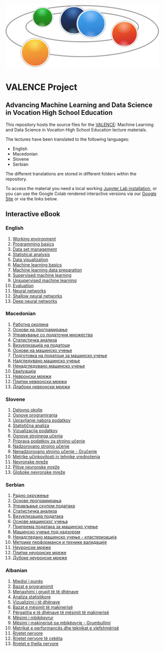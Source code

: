 <img alt="Valence logo" src="valence.png">

# VALENCE Project
## Advancing Machine Learning and Data Science in Vocation High School Education

This repository hosts the source files for the  [VALENCE](http://www.valence-project.eu/): Machine Learning and Data Science in Vocation High School Education lecture materials. 

The lectures have been translated to the following languages:
- English
- Macedonian
- Slovene
- Serbian

The different translations are stored in different folders within the repository.

To access the material you need a local working [Jupyter Lab installation](https://jupyterlab.readthedocs.io/en/stable/getting_started/installation.html), or you can use the Google Colab rendered interactive versions via our [Google Site](https://sites.google.com/view/valencebook/home) or via the links below.

## Interactive eBook

### English

1. [Working environment](https://colab.research.google.com/github/VALENCEML/eBOOK/blob/main/EN/01/01_Working%20environment.ipynb)
1. [Programming basics](https://colab.research.google.com/github/VALENCEML/eBOOK/blob/main/EN/02/2.%20Programming%20basics.ipynb)
1. [Data set management](https://colab.research.google.com/github/VALENCEML/eBOOK/blob/main/EN/03/3.%20DATA%20SET%20MANAGEMENT.ipynb)
1. [Statistical analysis](https://colab.research.google.com/github/VALENCEML/eBOOK/blob/main/EN/04/4.%20Statistical%20analysis.ipynb)
1. [Data visualization](https://colab.research.google.com/github/VALENCEML/eBOOK/blob/main/EN/05/5.%20DATA%20VISUALIZATION.ipynb)
1. [Machine learning basics](https://colab.research.google.com/github/VALENCEML/eBOOK/blob/main/EN/06/6.%20Machine%20learning%20basics.ipynb)
1. [Machine learning data preparation](https://colab.research.google.com/github/VALENCEML/eBOOK/blob/main/EN/07/7%20-%20Machine%20learning%20data%20preparation.ipynb)
1. [Supervised machine learning](https://colab.research.google.com/github/VALENCEML/eBOOK/blob/main/EN/08/8.valence_supervised.ipynb)
1. [Unsupervised machine learning](https://colab.research.google.com/github/VALENCEML/eBOOK/blob/main/EN/09/9.%20Clustering.ipynb)
1. [Evaluation](https://colab.research.google.com/github/VALENCEML/eBOOK/blob/main/EN/10/10_Performance_metrics_Validation_techniques.ipynb)
1. [Neural networks](https://colab.research.google.com/github/VALENCEML/eBOOK/blob/main/EN/11/11.%20Neural%20Networks.ipynb)
1. [Shallow neural networks](https://colab.research.google.com/github/VALENCEML/eBOOK/blob/main/EN/12/12.%20Fully%20connected%20NNs.ipynb)
1. [Deep neural networks](https://colab.research.google.com/github/VALENCEML/eBOOK/blob/main/EN/13/13.%20Deep%20NNs.ipynb#scrollTo=53d9f23c-f977-4785-9579-7d702032b553)

### Macedonian

1. [Работна околина](https://colab.research.google.com/github/VALENCEML/eBOOK/blob/main/MK/01/01_Working%20environment_MK.ipynb)
1. [Основи на програмирање](https://colab.research.google.com/github/VALENCEML/eBOOK/blob/main/MK/02/2.%20Programming%20basics%20mk.ipynb)
1. [Управување со податочни множества](https://colab.research.google.com/github/VALENCEML/eBOOK/blob/main/MK/03/3.%20DATA%20SET%20MANAGEMENT-MK.ipynb)
1. [Статистичка анализа](https://colab.research.google.com/github/VALENCEML/eBOOK/blob/main/MK/04/4_Statistical_analysis_MK.ipynb)
1. [Визуелизација на податоци](https://colab.research.google.com/github/VALENCEML/eBOOK/blob/main/MK/05/5.%20DATA%20VISUALIZATION-MK.ipynb)
1. [Основи на машинско учење](https://colab.research.google.com/github/VALENCEML/eBOOK/blob/main/MK/06/6.%20Machine%20learning%20basics%20MK.ipynb)
1. [Подготовка на податоци за машинско учење](https://colab.research.google.com/github/VALENCEML/eBOOK/blob/main/MK/07/7%20-%20Machine%20learning%20data%20preparation_MK.ipynb)
1. [Надгледувано машинско учење](https://colab.research.google.com/github/VALENCEML/eBOOK/blob/main/MK/08/8.valence_supervised_MK.ipynb)
1. [Ненадгледувано машинско учење](https://colab.research.google.com/github/VALENCEML/eBOOK/blob/main/MK/09/9.%20Clustering_MK.ipynb)
1. [Евалуација](https://colab.research.google.com/github/VALENCEML/eBOOK/blob/main/MK/10/10_Performance_metrics_Validation_techniques_MK.ipynb)
1. [Невронски мрежи](https://colab.research.google.com/github/VALENCEML/eBOOK/blob/main/MK/11/11.%20Neural%20Networks%20-%20mk.ipynb)
1. [Плитки невронски мрежи](https://colab.research.google.com/github/VALENCEML/eBOOK/blob/main/MK/12/12.%20Fully%20connected%20NNs%20-%20mk.ipynb)
1. [Длабоки невронски мрежи](https://colab.research.google.com/github/VALENCEML/eBOOK/blob/main/MK/13/13.%20Deep%20NNs%20-%20mk.ipynb)

### Slovene

1. [Delovno okolje]()
1. [Osnove programiranja](https://colab.research.google.com/github/VALENCEML/eBOOK/blob/main/SL/02_basics_slo.ipynb)
1. [Upravljanje nabora podatkov](https://colab.research.google.com/github/VALENCEML/eBOOK/blob/main/SL/03_data_management_slo.ipynb)
1. [Statistična analiza](https://colab.research.google.com/github/VALENCEML/eBOOK/blob/main/SL/04_statistic_analysis_sl.ipynb)
1. [Vizualizacija podatkov](https://colab.research.google.com/github/VALENCEML/eBOOK/blob/main/SL/05_vizualization_slo.ipynb)
1. [Osnove strojnega učenja](https://colab.research.google.com/github/VALENCEML/eBOOK/blob/main/SL/06_ml_basics_slo.ipynb)
1. [Priprava podatkov za strojno učenje](https://colab.research.google.com/github/VALENCEML/eBOOK/blob/main/SL/07_data_prep_slo.ipynb)
1. [Nadzorovano strojno učenje](https://colab.research.google.com/github/VALENCEML/eBOOK/blob/main/SL/08_supervised_slo.ipynb)
1. [Nenadzorovano strojno učenje - Gručenje](https://colab.research.google.com/github/VALENCEML/eBOOK/blob/main/SL/09_unsupervised_slo.ipynb)
1. [Metrike učinkovitosti in tehnike vrednotenja](https://colab.research.google.com/github/VALENCEML/eBOOK/blob/main/SL/10_evaluation_slo.ipynb)
1. [Nevronske mreže](https://colab.research.google.com/github/VALENCEML/eBOOK/blob/main/SL/11_nn_slo.ipynb)
1. [Plitve nevronske mreže](https://colab.research.google.com/github/VALENCEML/eBOOK/blob/main/SL/12_plitve_nn_slo.ipynb)
1. [Globoke nevronske mreže](https://colab.research.google.com/github/VALENCEML/eBOOK/blob/main/SL/13_deep_nn_slo.ipynb)

### Serbian

1. [Радно окружење](https://colab.research.google.com/github/VALENCEML/eBOOK/blob/main/SR/1_Working%20environment_SR.ipynb)
1. [Основе програмирања](https://colab.research.google.com/github/VALENCEML/eBOOK/blob/main/SR/2_Programming%20basics_SR.ipynb)
1. [Управљање скупом података](https://colab.research.google.com/github/VALENCEML/eBOOK/blob/main/SR/3_Data_set_management_SR.ipynb)
1. [Статистичка анализа](https://colab.research.google.com/github/VALENCEML/eBOOK/blob/main/SR/4.%20Statistical%20analysis_SR.ipynb)
1. [Визуелизација података](https://colab.research.google.com/github/VALENCEML/eBOOK/blob/main/SR/5_DATA_VISUALIZATION_SR.ipynb)
1. [Основе машинског учења](https://colab.research.google.com/github/VALENCEML/eBOOK/blob/main/SR/6.%20Machine%20learning%20basics_SR.ipynb)
1. [Припрема података за машинско учење](https://colab.research.google.com/github/VALENCEML/eBOOK/blob/main/SR/7_Machine_learning_data%20preparation_SR.ipynb)
1. [Машинско учење под надзором](https://colab.research.google.com/github/VALENCEML/eBOOK/blob/main/SR/8_Supervised_SR.ipynb)
1. [Ненадгледано машинско учење - кластеризација](https://colab.research.google.com/github/VALENCEML/eBOOK/blob/main/SR/9_Clustering_SR.ipynb)
1. [Метрике перформанси и технике валидације](https://colab.research.google.com/github/VALENCEML/eBOOK/blob/main/SR/10_Performance_metrics_Validation_techniques_SR.ipynb)
1. [Неуронске мреже](https://colab.research.google.com/github/VALENCEML/eBOOK/blob/main/SR/11_Neural_Networks_SR.ipynb)
1. [Плитке неуронске мреже](https://colab.research.google.com/github/VALENCEML/eBOOK/blob/main/SR/12_Fully_connected_NNs_SR.ipynb)
1. [Дубоке неуронске мреже](https://colab.research.google.com/github/VALENCEML/eBOOK/blob/main/SR/13_Deep_NNs_SR.ipynb)


### Albanian

1. [Mjedisi i punës](https://colab.research.google.com/github/VALENCEML/eBOOK/blob/main/AL/1.%20Working%20environment_AL.ipynb)
1. [Bazat e programimit](https://colab.research.google.com/github/VALENCEML/eBOOK/blob/main/AL/2.%20Programming%20basics_AL.ipynb)
1. [Menaxhimi i grupit të të dhënave
](https://colab.research.google.com/github/VALENCEML/eBOOK/blob/main/AL/3.%20DATA%20SET%20MANAGEMENT_AL.ipynb)
1. [Analiza statistikore
](https://colab.research.google.com/github/VALENCEML/eBOOK/blob/main/AL/4.%20Statistical%20analysis_AL.ipynb)
1. [Vizualizimi i të dhënave
](https://colab.research.google.com/github/VALENCEML/eBOOK/blob/main/AL/5.%20DATA%20VISUALIZATION_AL.ipynb)
1. [Bazat e mësimit të makinerisë
](https://colab.research.google.com/github/VALENCEML/eBOOK/blob/main/AL/6.%20Machine%20learning%20basics_AL.ipynb)
1. [Përgatitja e të dhënave të mësimit të makinerisë
](https://colab.research.google.com/github/VALENCEML/eBOOK/blob/main/AL/7%20-%20Machine%20learning%20data%20preparation_AL.ipynb)
1. [Mësimi i mbikëqyrur
](https://colab.research.google.com/github/VALENCEML/eBOOK/blob/main/AL/8.valence_supervised_AL.ipynb)
1. [Mësimi i makinerisë pa mbikëqyrje - Grumbullimi
](https://colab.research.google.com/github/VALENCEML/eBOOK/blob/main/AL/9.%20Clustering_AL.ipynb)
1. [Metrikat e performancës dhe teknikat e vlefshmërisë
](https://colab.research.google.com/github/VALENCEML/eBOOK/blob/main/AL/10_Performance_metrics_Validation_techniques_AL.ipynb)
1. [Rrjetet nervore
](https://colab.research.google.com/github/VALENCEML/eBOOK/blob/main/AL/11.%20Neural%20Networks_AL.ipynb)
1. [Rrjetet nervore të cekëta
](https://colab.research.google.com/github/VALENCEML/eBOOK/blob/main/AL/12.%20Fully%20connected%20NNs_AL.ipynb)
1. [Rrjetet e thella nervore](https://colab.research.google.com/github/VALENCEML/eBOOK/blob/main/AL/13.%20Deep%20NNs_AL.ipynb)
